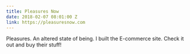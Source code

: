 ```yaml
---
title: Pleasures Now
date: 2018-02-07 08:01:00 Z
link: https://pleasuresnow.com
---
```


Pleasures. An altered state of being. I built the E-commerce site. Check it out and buy their stuff!